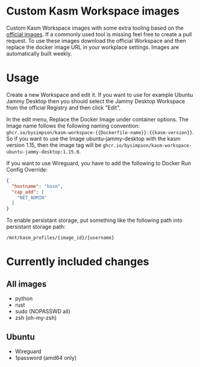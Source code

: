 # Custom Kasm Workspace images
Custom Kasm Workspace images with some extra tooling based on the [official images](https://github.com/kasmtech/workspaces-images). If a commonly used tool is missing feel free to create a pull request. To use these images download the official Workspace and then replace the docker image URL in your workplace settings. Images are automatically built weekly.

# Usage
Create a new Workspace and edit it. If you want to use for example Ubuntu Jammy Desktop then you should select the Jammy Desktop Workspace from the official Registry and then click "Edit".

In the edit menu, Replace the Docker Image under container options. The Image name follows the following naming convention: `ghcr.io/bysimpson/kasm-workspace-{{Dockerfile-name}}:{{kasm-version}}`. So if you want to use the Image ubuntu-jammy-desktop with the 
kasm version 1.15, then the image tag will be `ghcr.io/bysimpson/kasm-workspace-ubuntu-jammy-desktop:1.15.0`.

If you want to use Wireguard, you have to add the following to Docker Run Config Override:
```json
{
  "hostname": "kasm",
  "cap_add": [
    "NET_ADMIN"
  ]
}
```

To enable persistant storage, put something like the following path into persistant storage path:
```
/mnt/kasm_profiles/{image_id}/{username}
```

# Currently included changes
## All images
 - python
 - rust
 - sudo (NOPASSWD all)
 - zsh (oh-my-zsh)

## Ubuntu
 - Wireguard
 - 1password (amd64 only)
